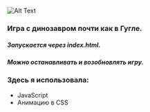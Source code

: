 ![Alt Text](https://github.com/NSLyuma/Game_JS/blob/main/img/dino_game.gif)

### Игра с динозавром почти как в Гугле.
##### Запускается через index.html.
##### Можно останавливать и возобновлять игру.

### Здесь я использовала:
* JavaScript
* Анимацию в CSS
